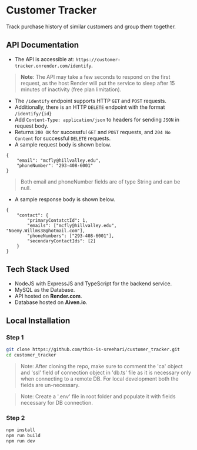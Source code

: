 # Customer Tracker

Track purchase history of similar customers and group them together.

## API Documentation
- The API is accessible at: `https://customer-tracker.onrender.com/identify`.
> **Note**: The API may take a few seconds to respond on the first request, as the host Render will put the service to sleep after 15 minutes of inactivity (free plan limitation).
- The `/identify` endpoint supports HTTP `GET` and `POST` requests.
- Additionally, there is an HTTP `DELETE` endpoint with the format  `/identify/{id}`
- Add `Content-Type: application/json` to headers for sending `JSON` in request body. 
- Returns `200 OK` for successful `GET` and `POST` requests, and `204 No Content` for successful `DELETE` requests.
- A sample request body is shown below.

```
{
    "email": "mcfly@hillvalley.edu",
    "phoneNumber": "293-408-6001"
}
```
>Both email and phoneNumber fields are of type String and can be null.

- A sample response body is shown below.
```
{
    "contact": {
        "primaryContatctId": 1,
        "emails": ["mcfly@hillvalley.edu", "Noemy.Willms38@hotmail.com"],
        "phoneNumbers": ["293-408-6001"],
        "secondaryContactIds": [2]
    }
}
```
## Tech Stack Used

- NodeJS with ExpressJS and TypeScript for the backend service.
- MySQL as the Database.
- API hosted on **Render.com**.
- Database hosted on **Aiven.io**.

## Local Installation

### Step 1
```bash
git clone https://github.com/this-is-sreehari/customer_tracker.git
cd customer_tracker
```
> Note: After cloning the repo, make sure to comment the 'ca' object and 'ssl' field of connection object in 'db.ts' file as it is necessary only when connecting to a remote DB. For local development both the fields are un-necessary.

> Note: Create a '.env' file in root folder and populate it with fields necessary for DB connection.

### Step 2
```bash
npm install
npm run build
npm run dev
```
